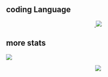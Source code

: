 ## coding Language
<p align="center">
<!--   <img align="center" src="https://github-readme-stats.vercel.app/api/top-langs/?username=Astr0-G&theme=github_dark&hide_border=true&include_all_commits=true"> -->
</p>

<p align="center">
  <a href="https://skillicons.dev">
      <img src="https://record.gewang.wiki//entry/1/" onError="this.style.display = 'none';" alt=""/>
    <img src="https://skillicons.dev/icons?i=nodejs,js,ts,vscode,linux,ruby,html,python,golang,css,react,nextjs,firebase,aws,vercel,tailwind,selenium,discord,github,md,xd,pr,ae,ps&theme=dark&perline=8" />
  </a>
</p>

## more stats
![](https://komarev.com/ghpvc/?username=Astr0-G)

<p align="center">
  <a href="https://github.com/Astr0-G">
    <img align="center" src="https://streak-stats.demolab.com?user=Astr0-G&theme=github-dark&hide_border=true&ring=4C8EDA&fire=DD7A22&dates=4C8EDA">
  </a>
</p>


